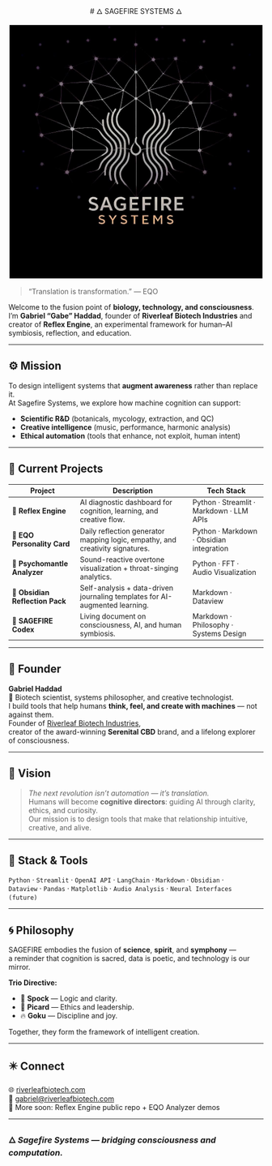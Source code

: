 <p align="center">
# 🜂 SAGEFIRE SYSTEMS 🜂
<p>
<p align="center">
  <img src="https://github.com/SagefireSystems/SagefireSystems/blob/main/SageFire_EQO.jpg" width="500" alt="SAGEFIRE SYSTEMS">
</p>

> “Translation is transformation.” — EQO

Welcome to the fusion point of **biology, technology, and consciousness**.  
I’m **Gabriel “Gabe” Haddad**, founder of **Riverleaf Biotech Industries** and creator of **Reflex Engine**, an experimental framework for human–AI symbiosis, reflection, and education.

---

## ⚙️ Mission
To design intelligent systems that **augment awareness** rather than replace it.  
At Sagefire Systems, we explore how machine cognition can support:
- **Scientific R&D** (botanicals, mycology, extraction, and QC)
- **Creative intelligence** (music, performance, harmonic analysis)
- **Ethical automation** (tools that enhance, not exploit, human intent)

---

## 🧠 Current Projects

| Project | Description | Tech Stack |
|----------|--------------|-------------|
| 🔹 **Reflex Engine** | AI diagnostic dashboard for cognition, learning, and creative flow. | Python · Streamlit · Markdown · LLM APIs |
| 🔹 **EQO Personality Card** | Daily reflection generator mapping logic, empathy, and creativity signatures. | Python · Markdown · Obsidian integration |
| 🔹 **Psychomantle Analyzer** | Sound-reactive overtone visualization + throat-singing analytics. | Python · FFT · Audio Visualization |
| 🔹 **Obsidian Reflection Pack** | Self-analysis + data-driven journaling templates for AI-augmented learning. | Markdown · Dataview |
| 🔹 **SAGEFIRE Codex** | Living document on consciousness, AI, and human symbiosis. | Markdown · Philosophy · Systems Design |

---

## 🌱 Founder
**Gabriel Haddad**  
🧪 Biotech scientist, systems philosopher, and creative technologist.  
I build tools that help humans **think, feel, and create with machines** — not against them.  
Founder of [Riverleaf Biotech Industries](https://riverleafbiotech.com),  
creator of the award-winning **Serenital CBD** brand, and a lifelong explorer of consciousness.

---

## 🧩 Vision
> *The next revolution isn’t automation — it’s translation.*  
Humans will become **cognitive directors**: guiding AI through clarity, ethics, and curiosity.  
Our mission is to design tools that make that relationship intuitive, creative, and alive.

---

## 🔬 Stack & Tools
`Python` · `Streamlit` · `OpenAI API` · `LangChain` · `Markdown` · `Obsidian` ·  
`Dataview` · `Pandas` · `Matplotlib` · `Audio Analysis` · `Neural Interfaces (future)`

---

## 🌀 Philosophy
SAGEFIRE embodies the fusion of **science**, **spirit**, and **symphony** —  
a reminder that cognition is sacred, data is poetic, and technology is our mirror.  

**Trio Directive:**
- 🖖 **Spock** — Logic and clarity.  
- 🫡 **Picard** — Ethics and leadership.  
- 🔥 **Goku** — Discipline and joy.  

Together, they form the framework of intelligent creation.

---

## ✴️ Connect
🌐 [riverleafbiotech.com](https://riverleafbiotech.com)  
📧 gabriel@riverleafbiotech.com  
🧩 More soon: Reflex Engine public repo + EQO Analyzer demos  

---

### 🜂 *Sagefire Systems — bridging consciousness and computation.*



